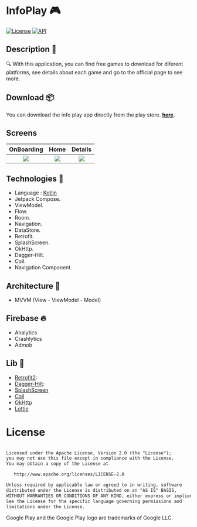 # InfoPlay 🎮

<a href="https://opensource.org/licenses/Apache-2.0"><img alt="License" src="https://img.shields.io/badge/License-Apache%202.0-blue.svg"/></a>
<a href="https://android-arsenal.com/api?level=34"><img alt="API" src="https://img.shields.io/badge/API-34%2B-brightgreen.svg?style=flat"/></a>

## Description 📃
🔍 With this application, you can find free games to download for diferent platforms, see details about each game and go to the official page to see more.

## Download 📦
You can download the info play app directly from the play store. [**here**](https://play.google.com/store/apps/details?id=com.nicolas.freegames).

## Screens
OnBoarding                 | Home | Details
:-------------------------:|:-------------------------:|:-------------------------:
<img src="https://github.com/aleixo-dev/InfoPlay/assets/75820713/de1722a8-82b5-4cbb-8bf7-a744431f514f" /> | <img src="https://github.com/aleixo-dev/InfoPlay/assets/75820713/ab642abf-626e-4bfc-b446-5d92517cadd5" /> | <img src="https://github.com/aleixo-dev/InfoPlay/assets/75820713/d9c0bb08-eacf-4fa9-9cd2-9d705af968a6" />

## Technologies 📌

- Language : [Kotlin](https://kotlinlang.org/)
- Jetpack Compose.
- ViewModel.
- Flow.
- Room.
- Navigation.
- DataStore.
- Retrofit.
- SplashScreen.
- OkHttp.
- Dagger-Hilt.
- Coil.
- Navigation Component.

## Architecture 📃
  - MVVM (View - ViewModel - Model)  

## Firebase 🔥
  - Analytics 
  - Crashlytics
  - Admob

## Lib 📖
  - [Retrofit2](https://github.com/square/retrofit):
  - [Dagger-Hilt](https://developer.android.com/training/dependency-injection/dagger-android):
  - [SplashScreen](https://developer.android.com/develop/ui/views/launch/splash-screen)
  - [Coil](https://coil-kt.github.io/coil/)
  - [OkHttp](https://square.github.io/okhttp/)
  - [Lottie](https://github.com/airbnb/lottie-android)

# License
```xml

Licensed under the Apache License, Version 2.0 (the "License");
you may not use this file except in compliance with the License.
You may obtain a copy of the License at

   http://www.apache.org/licenses/LICENSE-2.0

Unless required by applicable law or agreed to in writing, software
distributed under the License is distributed on an "AS IS" BASIS,
WITHOUT WARRANTIES OR CONDITIONS OF ANY KIND, either express or implied.
See the License for the specific language governing permissions and
limitations under the License.
```

Google Play and the Google Play logo are trademarks of Google LLC.
